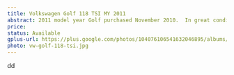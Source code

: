 ```yaml
---
title: Volkswagen Golf 118 TSI MY 2011
abstract: 2011 model year Golf purchased November 2010.  In great condition, with only 32300 kilometres.
price:
status: Available
gplus-url: https://plus.google.com/photos/104076106541632046895/albums/6052647056336655249?authkey=CKLI-cLTxMaeoAE
photo: vw-golf-118-tsi.jpg
---
```

dd
